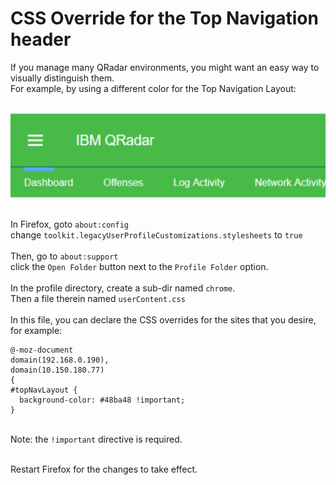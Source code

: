 # CSS Override for the Top Navigation header

If you manage many QRadar environments, you might want an easy way to visually distinguish them.
\
For example, by using a different color for the Top Navigation Layout:

\
![qradar_green_navigation_header](./qradar_green_navigation_header.png)

\
In Firefox, goto `about:config`
\
change `toolkit.legacyUserProfileCustomizations.stylesheets` to `true`
\
\
Then, go to `about:support`
\
click the `Open Folder` button next to the `Profile Folder` option.
\
\
In the profile directory, create a sub-dir named `chrome`.
\
Then a file therein named `userContent.css`
\
\
In this file, you can declare the CSS overrides for the sites that you desire, for example:

    @-moz-document
    domain(192.168.0.190),
    domain(10.150.180.77)
    {
    #topNavLayout {
      background-color: #48ba48 !important;
    }

\
Note: the `!important` directive is required.

\
Restart Firefox for the changes to take effect.
